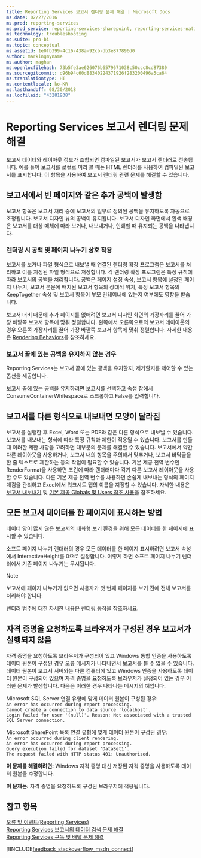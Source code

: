 ```yaml
---
title: Reporting Services 보고서 렌더링 문제 해결 | Microsoft Docs
ms.date: 02/27/2016
ms.prod: reporting-services
ms.prod_service: reporting-services-sharepoint, reporting-services-native
ms.technology: troubleshooting
ms.suite: pro-bi
ms.topic: conceptual
ms.assetid: 1e0fb399-4c16-438a-92cb-db3e877896d0
author: markingmyname
ms.author: maghan
ms.openlocfilehash: 73b5fe3ae626076b6579671038c50ccc8cd87380
ms.sourcegitcommit: d96b94c60d88340224371926f283200496a5ca64
ms.translationtype: HT
ms.contentlocale: ko-KR
ms.lasthandoff: 08/30/2018
ms.locfileid: "43281938"
---
```

# <a name="troubleshoot-reporting-services-report-rendering-issues"></a>Reporting Services 보고서 렌더링 문제 해결
보고서 데이터와 레이아웃 정보가 조합되면 컴파일된 보고서가 보고서 렌더러로 전송됩니다. 예를 들어 보고서를 로컬로 미리 볼 때는 HTML 렌더러를 사용하여 컴파일된 보고서를 표시합니다. 이 항목을 사용하여 보고서 렌더링 관련 문제를 해결할 수 있습니다.   
  
## <a name="why-do-i-have-extra-white-space-including-blank-pages-in-my-report"></a>보고서에서 빈 페이지와 같은 추가 공백이 발생함  
보고서 항목은 보고서 처리 중에 보고서의 일부로 정의된 공백을 유지하도록 자동으로 조정됩니다. 보고서 디자인 뷰의 공백이 유지됩니다. 보고서 디자인 화면에서 흰색 배경은 보고서를 대상 매체에 따라 보거나, 내보내거나, 인쇄할 때 유지되는 공백을 나타냅니다.  
  
### <a name="white-space-and-page-breaks-interact-during-rendering"></a>렌더링 시 공백 및 페이지 나누기 상호 작용  
보고서를 보거나 파일 형식으로 내보낼 때 연결된 렌더링 확장 프로그램은 보고서를 처리하고 이를 지정된 파일 형식으로 저장합니다. 각 렌더링 확장 프로그램은 특정 규칙에 따라 보고서의 공백을 처리합니다. 공백은 페이지 설정 속성, 보고서 항목에 설정된 페이지 나누기, 보고서 본문에 배치된 보고서 항목의 상대적 위치, 특정 보고서 항목의 KeepTogether 속성 및 보고서 항목이 부모 컨테이너에 있는지 여부에도 영향을 받습니다.   
  
보고서 너비 때문에 추가 페이지를 없애려면 보고서 디자인 화면의 가장자리를 끌어 가장 바깥쪽 보고서 항목에 맞춰 정렬합니다. 왼쪽에서 오른쪽으로의 보고서 레이아웃의 경우 오른쪽 가장자리를 끌어 가장 바깥쪽 보고서 항목에 맞춰 정렬합니다. 자세한 내용은 [Rendering Behaviors](../../reporting-services/report-design/rendering-behaviors-report-builder-and-ssrs.md)를 참조하세요.  
  
### <a name="white-space-is-not-preserved-at-the-end-of-a-report"></a>보고서 끝에 있는 공백을 유지하지 않는 경우  
Reporting Services는 보고서 끝에 있는 공백을 유지할지, 제거할지를 제어할 수 있는 옵션을 제공합니다.   
  
보고서 끝에 있는 공백을 유지하려면 보고서를 선택하고 속성 창에서 ConsumeContainerWhitespace로 스크롤하고 False를 입력합니다.   
  
## <a name="why-do-my-reports-look-different-when-exported-to-different-formats"></a>보고서를 다른 형식으로 내보내면 모양이 달라짐  
보고서를 실행한 후 Excel, Word 또는 PDF와 같은 다른 형식으로 내보낼 수 있습니다. 보고서를 내보내는 형식에 따라 특정 규칙과 제한이 적용될 수 있습니다. 보고서를 만들 때 이러한 제한 사항을 고려하면 대부분의 문제를 해결할 수 있습니다. 보고서에서 약간 다른 레이아웃을 사용하거나, 보고서 내의 항목을 주의해서 맞추거나, 보고서 바닥글을 한 줄 텍스트로 제한하는 등의 작업이 필요할 수 있습니다. 기본 제공 전역 변수인 RenderFormat을 사용하면 조건에 따라 렌더러마다 각기 다른 보고서 레이아웃을 사용할 수도 있습니다. 다른 기본 제공 전역 변수를 사용하면 손쉽게 내보내는 형식의 페이지 매김을 관리하고 Excel에서 워크시트 탭의 이름을 지정할 수 있습니다. 자세한 내용은 [보고서 내보내기](../../reporting-services/report-builder/export-reports-report-builder-and-ssrs.md) 및 [기본 제공 Globals 및 Users 참조 사용](../../reporting-services/report-design/built-in-collections-built-in-globals-and-users-references-report-builder.md)을 참조하세요.  
  
## <a name="how-can-i-view-all-my-report-data-on-one-page"></a>모든 보고서 데이터를 한 페이지에 표시하는 방법  
데이터 양이 많지 않은 보고서의 대화형 보기 환경을 위해 모든 데이터를 한 페이지에 표시할 수 있습니다.   
  
소프트 페이지 나누기 렌더러의 경우 모든 데이터를 한 페이지 표시하려면 보고서 속성에서 InteractiveHeight를 0으로 설정합니다. 이렇게 하면 소프트 페이지 나누기 렌더러에서 기존 페이지 나누기는 무시됩니다.   
  
> [!NOTE]  
> 보고서에 페이지 나누기가 없으면 사용자가 첫 번째 페이지를 보기 전에 전체 보고서를 처리해야 합니다.   
  
렌더러 범주에 대한 자세한 내용은 [렌더링 동작](../../reporting-services/report-design/rendering-behaviors-report-builder-and-ssrs.md)을 참조하세요.  
  
## <a name="reports-do-not-run-when-your-browser-is-configured-to-prompt-for-credentials"></a>자격 증명을 요청하도록 브라우저가 구성된 경우 보고서가 실행되지 않음  
자격 증명을 요청하도록 브라우저가 구성되어 있고 Windows 통합 인증을 사용하도록 데이터 원본이 구성된 경우 오류 메시지가 나타나면서 보고서를 볼 수 없을 수 있습니다. 데이터 원본이 보고서 서버와는 다른 컴퓨터에 있고 Windows 인증을 사용하도록 데이터 원본이 구성되어 있으며 자격 증명을 요청하도록 브라우저가 설정되어 있는 경우 이러한 문제가 발생합니다. 다음은 이러한 경우 나타나는 메시지의 예입니다.  
  
Microsoft SQL Server 연결 유형에 맞게 데이터 원본이 구성된 경우:  
`An error has occurred during report processing.`  
`Cannot create a connection to data source 'localhost'.`  
`Login failed for user '(null)'. Reason: Not associated with a trusted SQL Server connection.`  
  
Microsoft SharePoint 목록 연결 유형에 맞게 데이터 원본이 구성된 경우:  
`An error occurred during client rendering.`   
`An error has occurred during report processing.`   
`Query execution failed for dataset 'DataSet1'.`   
`The request failed with HTTP status 401: Unauthorized.`  
  
**이 문제를 해결하려면:** Windows 자격 증명 대신 저장된 자격 증명을 사용하도록 데이터 원본을 수정합니다.  
  
**이 문제는:** 자격 증명을 요청하도록 구성된 브라우저에 적용됩니다.  
  
## <a name="see-also"></a>참고 항목  
[오류 및 이벤트(Reporting Services)](../../reporting-services/troubleshooting/errors-and-events-reference-reporting-services.md)  
[Reporting Services 보고서의 데이터 검색 문제 해결](../../reporting-services/troubleshooting/troubleshoot-data-retrieval-issues-with-reporting-services-reports.md)  
[Reporting Services 구독 및 배달 문제 해결](../../reporting-services/troubleshooting/troubleshoot-reporting-services-subscriptions-and-delivery.md)  
  
  
  
  

[!INCLUDE[feedback_stackoverflow_msdn_connect](../../includes/feedback-stackoverflow-msdn-connect-md.md)]

